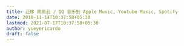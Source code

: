 ```yaml
---
title: 迁移 网易云 / QQ 音乐到 Apple Music, Youtube Music, Spotify
date: 2018-11-14T10:37:58+05:30
lastmod: 2021-07-17T10:37:58+05:30
author: yueyericardo
draft: false
---
```


<script language="javascript" type="text/javascript">
// 以下方式直接跳转
window.location.href='/n2s/';
</script>